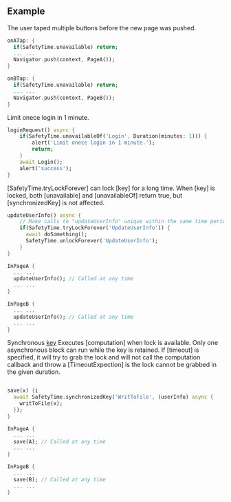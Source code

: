 
## Example
The user taped multiple buttons before the new page was pushed.
```dart
onATap: {
  if(SafetyTime.unavailable) return;
  ... ...
  Navigator.push(context, PageA());
}

onBTap: {
  if(SafetyTime.unavailable) return;
  ... ...
  Navigator.push(context, PageB());
}
```

Limit onece login in 1 minute.
```dart
loginRequest() async {
    if(SafetyTime.unavailableOf('Login', Duration(minutes: 1))) {
        alert('Limit onece login in 1 minute.');
        return;
    }
    await Login();
    alert('success');
}
```

[SafetyTime.tryLockForever] can lock [key] for a long time. When [key] is locked, both [unavailable] and [unavailableOf] return true, but [synchronizedKey] is not affected.
```dart
updateUserInfo() async {
    // Make calls to "updateUserInfo" unique within the same time period.
    if(SafetyTime.tryLockForever('UpdateUserInfo')) {
      await doSomething();
      SafetyTime.unlockForever('UpdateUserInfo');
    }
}

InPageA {
  ... ...
  updateUserInfo(); // Called at any time
  ... ...
}

InPageB {
  ... ...
  updateUserInfo(); // Called at any time
  ... ...
}
```

Synchronous [key](non-reentrant)
Executes [computation] when lock is available.
Only one asynchronous block can run while the key is retained.
If [timeout] is specified, it will try to grab the lock and will not call the computation callback and throw a [TimeoutExpection] is the lock cannot be grabbed in the given duration.
```dart

save(x) {i
  await SafetyTime.synchronizedKey('WritToFile', (userInfo) async {
    writToFile(x);
  });
}

InPageA {
  ... ...
  save(A); // Called at any time
  ... ...
}

InPageB {
  ... ...
  save(B); // Called at any time
  ... ...
}
```
